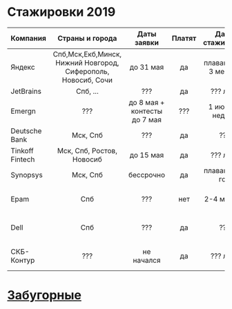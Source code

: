 # Стажировки 2019
| Компания        | Страны и города                                               | Даты заявки                  | Платят | Даты стажировки     | Языки и технологии       | Ссылка                                                                            | Рейтинг |
| :---            | :---:                                                         | :---:                        | :--:   | :---:               | :---                     | :---                                                                              | :---:   |
| Яндекс          | Спб,Мск,Екб,Минск, Нижний Новгород, Сиферополь, Новосиб, Сочи | до 31 мая                    | да     | плавающие, 3 месяца | Много всего              | [тык](https://www.yandex.ru/yaintern/)                                            | ★★★★★   |
| JetBrains       | Спб, ...                                                      | ???                          | да     | ??? лето            | ???                      | ???                                                                               | ★★★★★   |
| Emergn          | ???                                                           | до 8 мая + контесты до 7 мая | ???    | 1 июля, 3 недели    | Java, JS, Spring, TS     | [тык](https://www.emergn.com/summer-practice/)                                    | ???     |
| Deutsche Bank   | Мск, Спб                                                      | ???                          | да     | ???                 | ???                      | [тык](https://dbtc-career.ru/internship/)                                         | ★★★★☆   |
| Tinkoff Fintech | Мск, Спб, Ростов, Новосиб                                     | до 15 мая                    | да     | ???    лето         | Много всего              | [тык](https://fintech.tinkoff.ru/internships/about)                               | ★★★☆☆   |
| Synopsys        | Мск, Спб                                                      | бессрочно                    | да     | плавающие, год      | C++ compilers            | [тык](https://www.synopsys.com/company/synopsys-careers/Internships.html)         | ★★☆☆☆   |
| Epam            | Спб                                                           | ???                          | нет    | 2-4 месяца          | Python, devops, testing  | [тык](https://www.epam-group.ru/careers/trainings/training-listings/training.241) | ★☆☆☆☆   |
| Dell            | Спб                                                           | ???                          | да     | ???                 | Python, Java, C++, OS    | [тык](https://jobs.dell.com/job/st-petersburg/undergraduate-intern/375/10629814)  | ★☆☆☆☆   |
| СКБ-Контур      | ???                                                           | не начался                   | да     | ??? лето            | Java, UX, C++, C#, Front | [тык](https://kontur.ru/education/programs/intern)                                | ???     |
# [Забугорные](https://github.com/christine-hu/summer-2019-internships)
